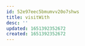 ```yaml
---
id: 52e97eec5bmumvv20o7shws
title: visitWith
desc: ''
updated: 1651392352672
created: 1651392352672
---
```



